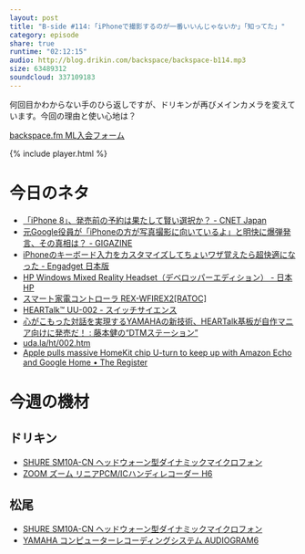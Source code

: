 ```yaml
---
layout: post
title: "B-side #114:「iPhoneで撮影するのが一番いいんじゃないか」「知ってた」"
category: episode
share: true
runtime: "02:12:15"
audio: http://blog.drikin.com/backspace/backspace-b114.mp3
size: 63489312
soundcloud: 337109183
---
```


何回目かわからない手のひら返しですが、ドリキンが再びメインカメラを変えています。今回の理由と使い心地は？

[backspace.fm ML入会フォーム](http://backspace.us11.list-manage.com/subscribe?u=09c933bd3997c1d16dbed156a&id=84b6529b91)

{% include player.html %}

# 今日のネタ

* [「iPhone 8」、発売前の予約は果たして賢い選択か？ - CNET Japan](https://japan.cnet.com/article/35105295/)
* [元Google役員が「iPhoneの方が写真撮影に向いているよ」と明快に爆弾発言、その真相は？ - GIGAZINE](http://gigazine.net/news/20170806-ex-google-exective-on-android-camera/)
* [iPhoneのキーボード入力をカスタマイズしてちょいワザ覚えたら超快適になった - Engadget 日本版](http://japanese.engadget.com/2017/08/03/iphone/)
* [HP Windows Mixed Reality Headset（デベロッパーエディション） - 日本HP](http://jp.ext.hp.com/desktops/personal/mixed_reality_headset/)
* [スマート家電コントローラ REX-WFIREX2[RATOC]](http://www.ratocsystems.com/products/subpage/wfirex2.html)
* [HEARTalk™ UU-002 - スイッチサイエンス](https://www.switch-science.com/catalog/3333/)
* [心がこもった対話を実現するYAMAHAの新技術、HEARTalk基板が自作マニア向けに発売だ！ : 藤本健の“DTMステーション”](http://www.dtmstation.com/archives/51996668.html)
* [uda.la/ht/002.htm](http://uda.la/ht/002.htm)
* [Apple pulls massive HomeKit chip U-turn to keep up with Amazon Echo and Google Home • The Register](https://www.theregister.co.uk/2017/08/04/apple_drops_homekit_chip_requirement/)

# 今週の機材

## ドリキン
* [SHURE  SM10A-CN ヘッドウォーン型ダイナミックマイクロフォン](http://amzn.to/1LXIGkV) 
* [ZOOM ズーム リニアPCM/ICハンディレコーダー H6](http://amzn.to/29BOo5n)

## 松尾
* [SHURE  SM10A-CN ヘッドウォーン型ダイナミックマイクロフォン](http://amzn.to/1LXIGkV) 
* [YAMAHA コンピューターレコーディングシステム AUDIOGRAM6](http://amzn.to/1Rsyq5W)
